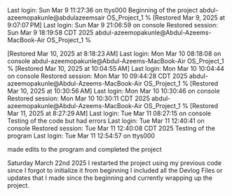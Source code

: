 
Last login: Sun Mar  9 11:27:36 on ttys000
Beginning of the project
abdul-azeemopakunle@abdulazeemsair OS_Project_1 % 
  [Restored Mar 9, 2025 at 9:07:07 PM]
Last login: Sun Mar  9 21:06:59 on console
Restored session: Sun Mar  9 18:19:58 CDT 2025
abdul-azeemopakunle@Abdul-Azeems-MacBook-Air OS_Project_1 % 

  [Restored Mar 10, 2025 at 8:18:23 AM]
Last login: Mon Mar 10 08:18:08 on console
abdul-azeemopakunle@Abdul-Azeems-MacBook-Air OS_Project_1 % 
  [Restored Mar 10, 2025 at 10:04:55 AM]
Last login: Mon Mar 10 10:04:44 on console
Restored session: Mon Mar 10 09:44:28 CDT 2025
abdul-azeemopakunle@Abdul-Azeems-MacBook-Air OS_Project_1 % 
  [Restored Mar 10, 2025 at 10:30:56 AM]
Last login: Mon Mar 10 10:30:46 on console
Restored session: Mon Mar 10 10:30:11 CDT 2025
abdul-azeemopakunle@Abdul-Azeems-MacBook-Air OS_Project_1 % 
  [Restored Mar 11, 2025 at 8:27:29 AM]
Last login: Tue Mar 11 08:27:15 on console
Testing of the code but had errors
Last login: Tue Mar 11 12:40:41 on console
Restored session: Tue Mar 11 12:40:08 CDT 2025
Testing of the program
Last login: Tue Mar 11 12:54:57 on ttys000

made edits to the program
and completed the project

Saturday March 22nd 2025
I restarted the project using my previous code since I forgot to initialize it from beginning
I included all the Devlog Files or updates that I made since the beginning and currently wrapping
 up the project.
